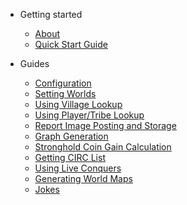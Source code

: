 - Getting started

  - [About]()
  - [Quick Start Guide](quickstartguide.md)
  
- Guides
  
  - [Configuration](configuration.md)
  - [Setting Worlds](worlds.md)
  - [Using Village Lookup](village.md)
  - [Using Player/Tribe Lookup](playertribe.md)
  - [Report Image Posting and Storage](report.md)
  - [Graph Generation](odgraph.md)
  - [Stronghold Coin Gain Calculation](strongholdcoin.md)
  - [Getting CIRC List](circlist.md)
  - [Using Live Conquers](conquers.md)
  - [Generating World Maps](maps.md)
  - [Jokes](joke.md)